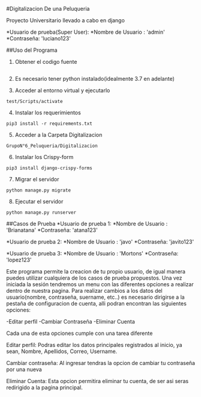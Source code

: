 #Digitalizacion De una Peluqueria

Proyecto Universitario llevado a cabo en django

*Usuario de prueba(Super User):
    *Nombre de Usuario : 'admin'
    *Contraseña: 'luciano123'

##Uso del Programa 

1. Obtener el codigo fuente
```

```

2. Es necesario tener python instalado(idealmente 3.7 en adelante)
 
3. Acceder al entorno virtual y ejecutarlo
```
test/Scripts/activate
```

4. Instalar los requerimientos
```
pip3 install -r requirements.txt
```

5. Acceder a la Carpeta Digitalizacion
```
GrupoN°6_Peluqueria/Digitalizacion
```

6. Instalar los Crispy-form
```
pip3 install django-crispy-forms
```

7. Migrar el servidor
```
python manage.py migrate
```

8. Ejecutar el servidor
```
python manage.py runserver
```

##Casos de Prueba
*Usuario de prueba 1:
    *Nombre de Usuario : 'Brianatana'
    *Contraseña: 'atana123'

*Usuario de prueba 2:
    *Nombre de Usuario : 'javo'
    *Contraseña: 'javito123'

*Usuario de prueba 3:
    *Nombre de Usuario : 'Mortons'
    *Contraseña: 'lopez123'

Este programa permite la creacion de tu propio usuario, de igual manera puedes utilizar cualquiera de los casos de prueba propuestos. Una vez iniciada la sesión tendremos un menu con las diferentes opciones a realizar dentro de nuestra pagina. Para realizar cambios a los datos del usuario(nombre, contraseña, suername, etc..) es necesario dirigirse a la pestaña de configuracion de cuenta, alli podran encontran las siguientes opciones:

-Editar perfil
-Cambiar Contraseña
-Eliminar Cuenta

Cada una de esta opciones cumple con una tarea diferente

Editar perfil: Podras editar los datos principales registrados al inicio, ya sean, Nombre, Apellidos, Correo, Username.

Cambiar contraseña: Al ingresar tendras la opcion de cambiar tu contraseña por una nueva

Eliminar Cuenta: Esta opcion permitira eliminar tu cuenta, de ser asi seras redirigido a la pagina principal.


